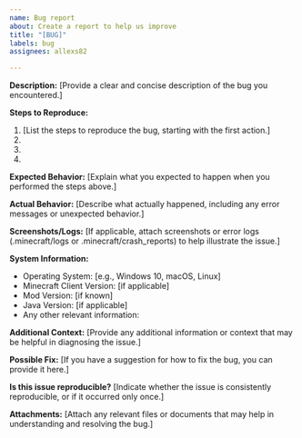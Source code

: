 ```yaml
---
name: Bug report
about: Create a report to help us improve
title: "[BUG]"
labels: bug
assignees: allexs82

---
```

**Description:**
[Provide a clear and concise description of the bug you encountered.]

**Steps to Reproduce:**
1. [List the steps to reproduce the bug, starting with the first action.]
2. 
3. 
4. 

**Expected Behavior:**
[Explain what you expected to happen when you performed the steps above.]

**Actual Behavior:**
[Describe what actually happened, including any error messages or unexpected behavior.]

**Screenshots/Logs:**
[If applicable, attach screenshots or error logs (.minecraft/logs or .minecraft/crash_reports) to help illustrate the issue.]

**System Information:**
- Operating System: [e.g., Windows 10, macOS, Linux]
- Minecraft Client Version: [if applicable]
- Mod Version: [if known]
- Java Version: [if applicable]
- Any other relevant information:

**Additional Context:**
[Provide any additional information or context that may be helpful in diagnosing the issue.]

**Possible Fix:**
[If you have a suggestion for how to fix the bug, you can provide it here.]

**Is this issue reproducible?**
[Indicate whether the issue is consistently reproducible, or if it occurred only once.]

**Attachments:**
[Attach any relevant files or documents that may help in understanding and resolving the bug.]

